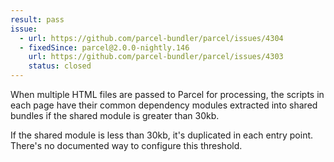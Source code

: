 ```yaml
---
result: pass
issue:
  - url: https://github.com/parcel-bundler/parcel/issues/4304
  - fixedSince: parcel@2.0.0-nightly.146
    url: https://github.com/parcel-bundler/parcel/issues/4303
    status: closed
---
```


When multiple HTML files are passed to Parcel for processing, the scripts in each page have their common dependency modules extracted into shared bundles if the shared module is greater than 30kb.

If the shared module is less than 30kb, it's duplicated in each entry point. There's no documented way to configure this threshold.
